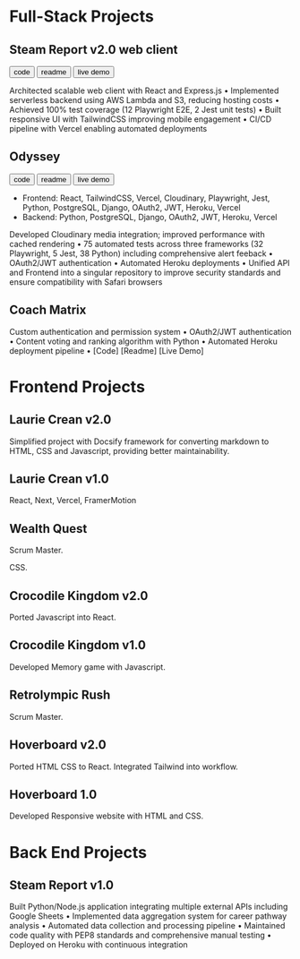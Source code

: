 # Full-Stack Projects

<!-- TODO: 
- [ ] add links to projects -->

## Steam Report v2.0 web client


<a href="https://github.com/lmcrean/steam-report-mern"><button> code </button></a> <a href="https://steamreport-docs.lauriecrean.dev"><button> readme </button></a> <a href="https://steamreport.lauricrean.dev"><button> live demo </button></a>

Architected scalable web client with React and Express.js • Implemented serverless backend using AWS Lambda and S3, reducing hosting costs • Achieved 100% test coverage (12 Playwright E2E, 2 Jest unit tests) • Built responsive UI with TailwindCSS improving mobile engagement • CI/CD pipeline with Vercel enabling automated deployments 

## Odyssey

<button> code </button> <button> readme </button> <button> live demo </button>

- Frontend: React, TailwindCSS, Vercel, Cloudinary, Playwright, Jest, Python, PostgreSQL, Django, OAuth2, JWT, Heroku, Vercel
- Backend: Python, PostgreSQL, Django, OAuth2, JWT, Heroku, Vercel

Developed Cloudinary media integration; improved performance with cached rendering • 75 automated tests across three frameworks (32 Playwright, 5 Jest, 38 Python) including comprehensive alert feeback • OAuth2/JWT authentication • Automated Heroku deployments • Unified API and Frontend into a singular repository to improve security standards and ensure compatibility with Safari browsers

## Coach Matrix

Custom authentication and permission system • OAuth2/JWT authentication • Content voting and ranking algorithm with Python • Automated Heroku deployment pipeline • [Code] [Readme] [Live Demo]

# Frontend Projects

## Laurie Crean v2.0

Simplified project with Docsify framework for converting markdown to HTML, CSS and Javascript, providing better maintainability.

## Laurie Crean v1.0

React, Next, Vercel, FramerMotion

## Wealth Quest

Scrum Master.

CSS.

## Crocodile Kingdom v2.0

Ported Javascript into React.

## Crocodile Kingdom v1.0

Developed Memory game with Javascript.

## Retrolympic Rush

Scrum Master.

## Hoverboard v2.0

Ported HTML CSS to React. Integrated Tailwind into workflow.

## Hoverboard 1.0

Developed Responsive website with HTML and CSS.

# Back End Projects

## Steam Report v1.0

Built Python/Node.js application integrating multiple external APIs including Google Sheets • Implemented data aggregation system for career pathway analysis • Automated data collection and processing pipeline • Maintained code quality with PEP8 standards and comprehensive manual testing • Deployed on Heroku with continuous integration